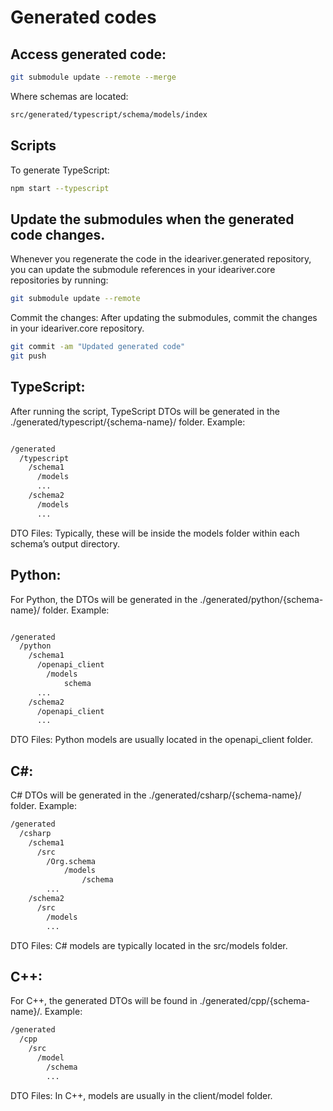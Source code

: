 # Generated codes
## Access generated code:
```bash
git submodule update --remote --merge
```
Where schemas are located:
```bash
src/generated/typescript/schema/models/index
```

## Scripts
To generate TypeScript:

```bash
npm start --typescript
```

## Update the submodules when the generated code changes.

Whenever you regenerate the code in the ideariver.generated repository, you can update the submodule references in your ideariver.core repositories by running:

```bash
git submodule update --remote
```

Commit the changes: After updating the submodules, commit the changes in your ideariver.core repository.

```bash
git commit -am "Updated generated code"
git push
```

## TypeScript:

After running the script, TypeScript DTOs will be generated in the ./generated/typescript/{schema-name}/ folder.
Example:

```bash

/generated
  /typescript
    /schema1
      /models
      ...
    /schema2
      /models
      ...
```

DTO Files: Typically, these will be inside the models folder within each schema’s output directory.

## Python:

For Python, the DTOs will be generated in the ./generated/python/{schema-name}/ folder.
Example:

```bash

/generated
  /python
    /schema1
      /openapi_client
        /models
            schema
      ...
    /schema2
      /openapi_client
      ...
```

DTO Files: Python models are usually located in the openapi_client folder.

## C#:

C# DTOs will be generated in the ./generated/csharp/{schema-name}/ folder.
Example:

```bash
/generated
  /csharp
    /schema1
      /src
        /Org.schema
            /models
                /schema
        ...
    /schema2
      /src
        /models
        ...
```

DTO Files: C# models are typically located in the src/models folder.

## C++:

For C++, the generated DTOs will be found in ./generated/cpp/{schema-name}/.
Example:

```bash
/generated
  /cpp
    /src
      /model
        /schema
        ...
```

DTO Files: In C++, models are usually in the client/model folder.
